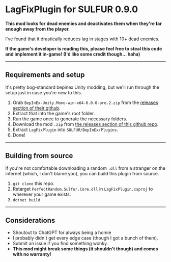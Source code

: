 # LagFixPlugin for SULFUR 0.9.0

**This mod looks for dead enemies and deactivates them when they're far enough away from the player.**

I've found that it drastically reduces lag in stages with 10+ dead enemies.

**If the game's developer is reading this, please feel free to steal this code and implement it in-game! (I'd like some credit though... haha)**

---

## Requirements and setup

It's pretty bog-standard bepinex Unity modding, but we'll run through the setup just in case you're new to this.

1. Grab `BepInEx-Unity.Mono-win-x64-6.0.0-pre.2.zip` from the [releases section of their github](https://github.com/BepInEx/BepInEx/releases).
2. Extract that into the game's root folder.
3. Run the game once to generate the necessary folders.
4. Download the mod `.zip` from [the releases section of this github repo](https://github.com/remghoost/LagFixPlugin/releases/).
5. Extract `LagFixPlugin` into `SULFUR/BepInEx/Plugins`.
6. Done!

---
## Building from source

If you're not comfortable downloading a random `.dll` from a stranger on the internet (which, I don't blame you), you can build this plugin from source.

1. `git clone` this repo.
2. Retarget `PerfectRandom.Sulfur.Core.dll` in `LagFixPlugin.csproj` to wherever your game exists.
3. `dotnet build`

---
## Considerations
- Shoutout to ChatGPT for always being a homie
- I probably didn't get every edge case (though I got a bunch of them). 
- Submit an issue if you find something wonky.
- **This mod might break some things (it shouldn't though) and comes with no warranty!**